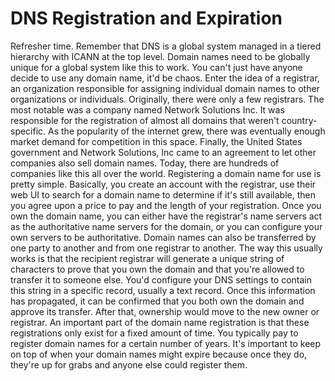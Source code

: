 # DNS Registration and Expiration

Refresher time. Remember that DNS is a global system managed in a tiered hierarchy with ICANN at the top level. Domain names need to be globally unique for a global system like this to work. You can't just have anyone decide to use any domain name, it'd be chaos. Enter the idea of a registrar, an organization responsible for assigning individual domain names to other organizations or individuals. Originally, there were only a few registrars. The most notable was a company named Network Solutions Inc. It was responsible for the registration of almost all domains that weren't country-specific. As the popularity of the internet grew, there was eventually enough market demand for competition in this space. Finally, the United States government and Network Solutions, Inc came to an agreement to let other companies also sell domain names. Today, there are hundreds of companies like this all over the world. Registering a domain name for use is pretty simple. Basically, you create an account with the registrar, use their web UI to search for a domain name to determine if it's still available, then you agree upon a price to pay and the length of your registration. Once you own the domain name, you can either have the registrar's name servers act as the authoritative name servers for the domain, or you can configure your own servers to be authoritative. Domain names can also be transferred by one party to another and from one registrar to another. The way this usually works is that the recipient registrar will generate a unique string of characters to prove that you own the domain and that you're allowed to transfer it to someone else. You'd configure your DNS settings to contain this string in a specific record, usually a text record. Once this information has propagated, it can be confirmed that you both own the domain and approve its transfer. After that, ownership would move to the new owner or registrar. An important part of the domain name registration is that these registrations only exist for a fixed amount of time. You typically pay to register domain names for a certain number of years. It's important to keep on top of when your domain names might expire because once they do, they're up for grabs and anyone else could register them.
